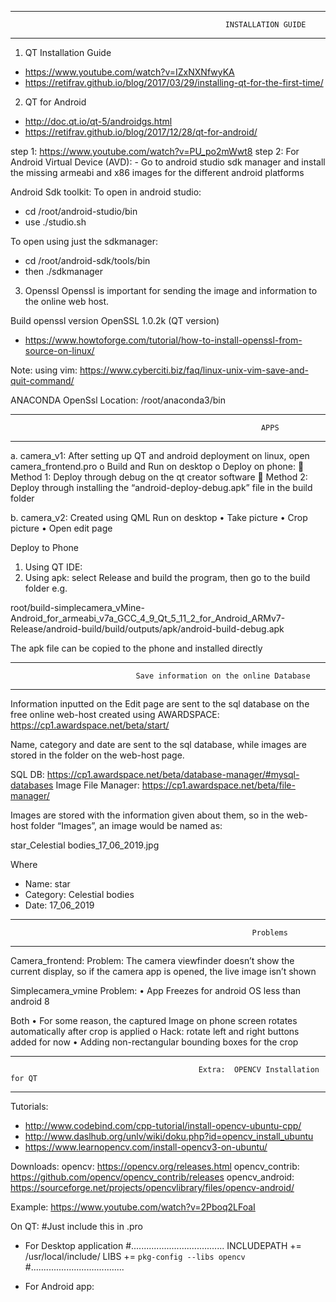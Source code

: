 **********************************************************************************************************************************
                                                    INSTALLATION GUIDE
**********************************************************************************************************************************

1.	QT Installation Guide
-	https://www.youtube.com/watch?v=IZxNXNfwyKA
-	https://retifrav.github.io/blog/2017/03/29/installing-qt-for-the-first-time/


2.	QT for Android
-	http://doc.qt.io/qt-5/androidgs.html
-	https://retifrav.github.io/blog/2017/12/28/qt-for-android/
	
  step 1: https://www.youtube.com/watch?v=PU_po2mWwt8
  step 2: For Android Virtual Device (AVD):
    - Go to android studio sdk manager and install the missing armeabi and x86 images for the different android platforms 
  
  Android Sdk toolkit:
  To open in android studio:
  - cd /root/android-studio/bin 
  - use ./studio.sh

  To open using just the sdkmanager:
  - cd /root/android-sdk/tools/bin
  - then	./sdkmanager


3.	Openssl
Openssl is important for sending the image and information to the online web host.

  Build openssl version OpenSSL 1.0.2k (QT version)
  -	https://www.howtoforge.com/tutorial/how-to-install-openssl-from-source-on-linux/

  Note: using vim: https://www.cyberciti.biz/faq/linux-unix-vim-save-and-quit-command/

  ANACONDA OpenSsl Location: /root/anaconda3/bin


**********************************************************************************************************************************
                                                            APPS 
**********************************************************************************************************************************

a.	camera_v1:
After setting up QT and android deployment on linux, open camera_frontend.pro
o	Build and Run on desktop
o	Deploy on phone:
	Method 1: Deploy through debug on the qt creator software
	Method 2: Deploy through installing the “android-deploy-debug.apk” file in the build folder


b.	camera_v2:
Created using QML
Run on desktop
•	Take picture
•	Crop picture
•	Open edit page
	
Deploy to Phone

1.	Using QT IDE:
2.	Using apk: select Release and build the program, then go to the build folder e.g.

root/build-simplecamera_vMine-Android_for_armeabi_v7a_GCC_4_9_Qt_5_11_2_for_Android_ARMv7-Release/android-build/build/outputs/apk/android-build-debug.apk

The apk file can be copied to the phone and installed directly


**********************************************************************************************************************************
                                Save information on the online Database
**********************************************************************************************************************************

Information inputted on the Edit page are sent to the sql database on the free online web-host created using AWARDSPACE:
https://cp1.awardspace.net/beta/start/

Name, category and date are sent to the sql database, while images are stored in the folder on the web-host page.

SQL DB: https://cp1.awardspace.net/beta/database-manager/#mysql-databases
Image File Manager: https://cp1.awardspace.net/beta/file-manager/

Images are stored with the information given about them, so in the web-host folder “Images”, an image would be named as: 

star_Celestial bodies_17_06_2019.jpg 

Where 
-	Name: star
-	Category: Celestial bodies
-	Date: 17_06_2019


**********************************************************************************************************************************
                                                          Problems
**********************************************************************************************************************************

Camera_frontend:
Problem:
	The camera viewfinder doesn’t show the current display, so if the camera app is opened, the live image isn’t shown

Simplecamera_vmine
Problem:
•	App Freezes for android OS less than android 8

Both
•	For some reason, the captured Image on phone screen rotates automatically after crop is applied
o	Hack: rotate left and right buttons added for now
•	Adding non-rectangular bounding boxes for the crop


**********************************************************************************************************************************
                                              Extra:  OPENCV Installation for QT
**********************************************************************************************************************************

Tutorials:
-	http://www.codebind.com/cpp-tutorial/install-opencv-ubuntu-cpp/
-	http://www.daslhub.org/unlv/wiki/doku.php?id=opencv_install_ubuntu
-	https://www.learnopencv.com/install-opencv3-on-ubuntu/

Downloads: 
opencv: https://opencv.org/releases.html
opencv_contrib: https://github.com/opencv/opencv_contrib/releases
opencv_android: https://sourceforge.net/projects/opencvlibrary/files/opencv-android/

Example:
https://www.youtube.com/watch?v=2Pboq2LFoaI

On QT: 
#Just include this in .pro

-	For Desktop application
#.....................................
INCLUDEPATH += /usr/local/include/
LIBS += `pkg-config --libs opencv`
#.....................................

-	For Android app:
